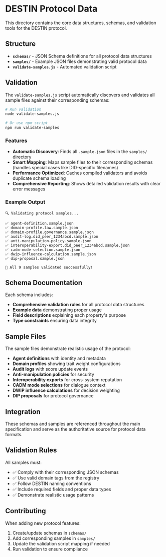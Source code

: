 # DESTIN Protocol Data

This directory contains the core data structures, schemas, and validation tools for the DESTIN protocol.

## Structure

- **`schemas/`** - JSON Schema definitions for all protocol data structures
- **`samples/`** - Example JSON files demonstrating valid protocol data
- **`validate-samples.js`** - Automated validation script

## Validation

The `validate-samples.js` script automatically discovers and validates all sample files against their corresponding schemas:

```bash
# Run validation
node validate-samples.js

# Or use npm script
npm run validate-samples
```

### Features

- **Automatic Discovery**: Finds all `.sample.json` files in the `samples/` directory
- **Smart Mapping**: Maps sample files to their corresponding schemas (handles special cases like DID-specific filenames)
- **Performance Optimized**: Caches compiled validators and avoids duplicate schema loading
- **Comprehensive Reporting**: Shows detailed validation results with clear error messages

### Example Output

```
🔍 Validating protocol samples...

✅ agent-definition.sample.json
✅ domain-profile.law.sample.json
✅ domain-profile.governance.sample.json
✅ audit-log.did_peer_1234abcd.sample.json
✅ anti-manipulation-policy.sample.json
✅ interoperability-export.did_peer_1234abcd.sample.json
✅ cadm-mode-selection.sample.json
✅ dwip-influence-calculation.sample.json
✅ dip-proposal.sample.json

🎉 All 9 samples validated successfully!
```

## Schema Documentation

Each schema includes:

- **Comprehensive validation rules** for all protocol data structures
- **Example data** demonstrating proper usage
- **Field descriptions** explaining each property's purpose
- **Type constraints** ensuring data integrity

## Sample Files

The sample files demonstrate realistic usage of the protocol:

- **Agent definitions** with identity and metadata
- **Domain profiles** showing trait weight configurations
- **Audit logs** with score update events
- **Anti-manipulation policies** for security
- **Interoperability exports** for cross-system reputation
- **CADM mode selections** for dialogue context
- **DWIP influence calculations** for decision weighting
- **DIP proposals** for protocol governance

## Integration

These schemas and samples are referenced throughout the main specification and serve as the authoritative source for protocol data formats.

## Validation Rules

All samples must:

- ✅ Comply with their corresponding JSON schemas
- ✅ Use valid domain tags from the registry
- ✅ Follow DESTIN naming conventions
- ✅ Include required fields and proper data types
- ✅ Demonstrate realistic usage patterns

## Contributing

When adding new protocol features:

1. Create/update schemas in `schemas/`
2. Add corresponding samples in `samples/`
3. Update the validation script mapping if needed
4. Run validation to ensure compliance
